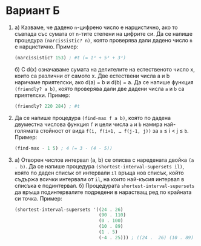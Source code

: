 Вариант Б
=========

1. а) Казваме, че дадено `n`-цифрено число е нарцистично, ако то съвпада със
сумата от `n`-тите степени на цифрите си. Да се напише процедура
`(narcissistic? n)`, която проверява дали дадено число `n` е нарцистично.
Пример:

      ```scheme
      (narcissistic? 153) ; #t (= 1³ + 5³ + 3³)
      ```

   б) С d(x) означаваме сумата на делителите на естественото число x, които са
   различни от самото x. Две естествени числа a и b наричаме приятелски, ако
   d(a) = b и d(b) = a. Да се напише функция `(friendly? a b)`, която проверява
   дали две дадени числа `a` и `b` са приятелски. Пример:

      ```scheme
      (friendly? 220 284) ; #t
      ```

2. Да се напише процедура `(find-max f a b)`, която по дадена двуместна числова
функция `f` и цели числа `a` и `b` намира най-голямата стойност от вида
`f(i, f(i+1, … f(j-1, j))` за `a` ≤ i < j ≤ `b`. Пример:

   ```scheme
   (find-max - 1 5) ; 4 (= 3 - (4 - 5))
   ```

3. а) Отворен числов интервал (a, b) се описва с наредената двойка `(a . b)`.
Да се напише процедура `(shortest-interval-supersets il)`, която по даден списък
от интервали `il` връща нов списък, който съдържа всички интервали от `il`, на
които най-късия интервал в списъка е подинтервал.
   б) Процедурата `shortest-interval-supersets` да връща подинтервалите
   подредени в нарастващ ред по крайната си точка. Пример:

      ```scheme
      (shortest-interval-supersets '((24 . 26)
                                     (90 . 110)
                                     (0 . 100)
                                     (10 . 89)
                                     (1 . 5)
                                     (-4 . 25))) ; ((24 .  26) (10 . 89) (0 . 100))
      ```
